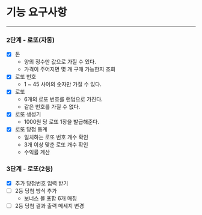 # 기능 요구사항

---

### 2단계 - 로또(자동)

- [x] 돈
    - 양의 정수만 값으로 가질 수 있다.
    - 가격이 주어지면 몇 개 구매 가능한지 조회
- [x] 로또 번호
    - 1 ~ 45 사이의 숫자만 가질 수 있다.
- [x] 로또
    - 6개의 로또 번호를 랜덤으로 가진다.
    - 같은 번호를 가질 수 없다.
- [x] 로또 생성기
    - 1000원 당 로또 1장을 발급해준다.
- [x] 로또 당첨 통계
    - 일치하는 로또 번호 개수 확인
    - 3개 이상 맞춘 로또 개수 확인
    - 수익률 계산

### 3단계 - 로또(2등)

- [x] 추가 당첨번호 입력 받기
- [ ] 2등 당첨 방식 추가
    - 보너스 볼 포함 6개 매칭
- [ ] 2등 당첨 결과 출력 메세지 변경
